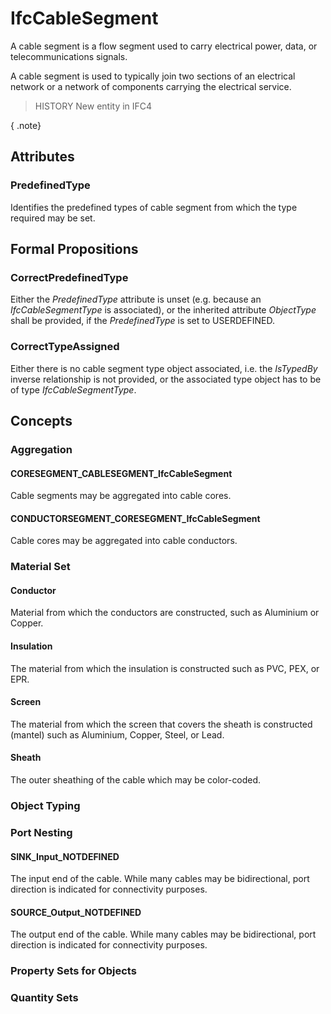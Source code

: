 # IfcCableSegment

A cable segment is a flow segment used to carry electrical power, data, or telecommunications signals.
<!-- end of short definition -->


A cable segment is used to typically join two sections of an electrical network or a network of components carrying the electrical service.

> HISTORY New entity in IFC4

{ .note}
>

## Attributes

### PredefinedType
Identifies the predefined types of cable segment from which the type required may be set.

## Formal Propositions

### CorrectPredefinedType
Either the _PredefinedType_ attribute is unset (e.g. because an _IfcCableSegmentType_ is associated), or the inherited attribute _ObjectType_ shall be provided, if the _PredefinedType_ is set to USERDEFINED.

### CorrectTypeAssigned
Either there is no cable segment type object associated, i.e. the _IsTypedBy_ inverse relationship is not provided, or the associated type object has to be of type _IfcCableSegmentType_.

## Concepts

### Aggregation



#### CORESEGMENT_CABLESEGMENT_IfcCableSegment

Cable segments may be aggregated into cable cores.

#### CONDUCTORSEGMENT_CORESEGMENT_IfcCableSegment

Cable cores may be aggregated into cable conductors.

### Material Set



#### Conductor

Material from which the conductors are constructed, such as Aluminium or Copper.

#### Insulation

The material from which the insulation is constructed such as PVC, PEX, or EPR.

#### Screen

The material from which the screen that covers the sheath is constructed (mantel) such as Aluminium, Copper, Steel, or Lead.

#### Sheath

The outer sheathing of the cable which may be color-coded.

### Object Typing



### Port Nesting



#### SINK_Input_NOTDEFINED

The input end of the cable. While many cables may be bidirectional, port direction is indicated for connectivity purposes.

#### SOURCE_Output_NOTDEFINED

The output end of the cable. While many cables may be bidirectional, port direction is indicated for connectivity purposes.

### Property Sets for Objects



### Quantity Sets



